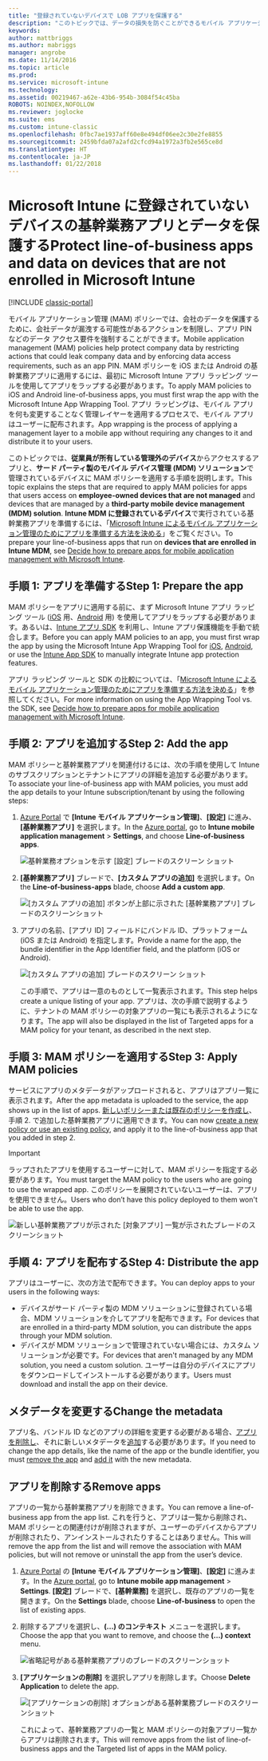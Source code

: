 ```yaml
---
title: "登録されていないデバイスで LOB アプリを保護する"
description: "このトピックでは、データの損失を防ぐことができるモバイル アプリケーション管理ポリシーを適用できるように、カスタム基幹業務アプリを準備する方法について説明します。"
keywords: 
author: mattbriggs
ms.author: mabriggs
manager: angrobe
ms.date: 11/14/2016
ms.topic: article
ms.prod: 
ms.service: microsoft-intune
ms.technology: 
ms.assetid: 00219467-a62e-43b6-954b-3084f54c45ba
ROBOTS: NOINDEX,NOFOLLOW
ms.reviewer: joglocke
ms.suite: ems
ms.custom: intune-classic
ms.openlocfilehash: 0fbc7ae1937aff60e8e494df06ee2c30e2fe8855
ms.sourcegitcommit: 2459bfda07a2afd2cfcd94a1972a3fb2e565ce8d
ms.translationtype: HT
ms.contentlocale: ja-JP
ms.lasthandoff: 01/22/2018
---
```

# <a name="protect-line-of-business-apps-and-data-on-devices-that-are-not-enrolled-in-microsoft-intune"></a><span data-ttu-id="e6fef-103">Microsoft Intune に登録されていないデバイスの基幹業務アプリとデータを保護する</span><span class="sxs-lookup"><span data-stu-id="e6fef-103">Protect line-of-business apps and data on devices that are not enrolled in Microsoft Intune</span></span>

[!INCLUDE [classic-portal](../includes/classic-portal.md)]

<span data-ttu-id="e6fef-104">モバイル アプリケーション管理 (MAM) ポリシーでは、会社のデータを保護するために、会社データが漏洩する可能性があるアクションを制限し、アプリ PIN などのデータ アクセス要件を強制することができます。</span><span class="sxs-lookup"><span data-stu-id="e6fef-104">Mobile application management (MAM) policies help protect company data by restricting actions that could leak company data and by enforcing data access requirements, such as an app PIN.</span></span> <span data-ttu-id="e6fef-105">MAM ポリシーを iOS または Android の基幹業務アプリに適用するには、最初に Microsoft Intune アプリ ラッピング ツールを使用してアプリをラップする必要があります。</span><span class="sxs-lookup"><span data-stu-id="e6fef-105">To apply MAM policies to iOS and Android line-of-business apps, you must first wrap the app with the Microsoft Intune App Wrapping Tool.</span></span> <span data-ttu-id="e6fef-106">アプリ ラッピングは、モバイル アプリを何も変更することなく管理レイヤーを適用するプロセスで、モバイル アプリはユーザーに配布されます。</span><span class="sxs-lookup"><span data-stu-id="e6fef-106">App wrapping is the process of applying a management layer to a mobile app without requiring any changes to it and distribute it to your users.</span></span>  

<span data-ttu-id="e6fef-107">このトピックでは、**従業員が所有している管理外のデバイス**からアクセスするアプリと、**サード パーティ製のモバイル デバイス管理 (MDM) ソリューション**で管理されているデバイスに MAM ポリシーを適用する手順を説明します。</span><span class="sxs-lookup"><span data-stu-id="e6fef-107">This topic explains the steps that are required to apply MAM policies for apps that users access on **employee-owned devices that are not managed** and devices that are managed by a **third-party mobile device management (MDM) solution**.</span></span>  <span data-ttu-id="e6fef-108">**Intune MDM に登録されているデバイス**で実行されている基幹業務アプリを準備するには、「[Microsoft Intune によるモバイル アプリケーション管理のためにアプリを準備する方法を決める](/intune/apps-prepare-mobile-application-management)」をご覧ください。</span><span class="sxs-lookup"><span data-stu-id="e6fef-108">To prepare your line-of-business apps that run on **devices that are enrolled in Intune MDM**, see [Decide how to prepare apps for mobile application management with Microsoft Intune](/intune/apps-prepare-mobile-application-management).</span></span>


##  <a name="step-1-prepare-the-app"></a><span data-ttu-id="e6fef-109">手順 1: アプリを準備する</span><span class="sxs-lookup"><span data-stu-id="e6fef-109">Step 1: Prepare the app</span></span>

<span data-ttu-id="e6fef-110">MAM ポリシーをアプリに適用する前に、まず Microsoft Intune アプリ ラッピング ツール ([iOS](/intune/app-wrapper-prepare-ios) 用、[Android](/intune/app-wrapper-prepare-android) 用) を使用してアプリをラップする必要があります。あるいは、[Intune アプリ SDK](/intune/app-sdk) を利用し、Intune アプリ保護機能を手動で統合します。</span><span class="sxs-lookup"><span data-stu-id="e6fef-110">Before you can apply MAM policies to an app, you must first wrap the app by using the Microsoft Intune App Wrapping Tool for [iOS](/intune/app-wrapper-prepare-ios), [Android](/intune/app-wrapper-prepare-android), or use the [Intune App SDK](/intune/app-sdk) to manually integrate Intune app protection features.</span></span>

<span data-ttu-id="e6fef-111">アプリ ラッピング ツールと SDK の比較については、「[Microsoft Intune によるモバイル アプリケーション管理のためにアプリを準備する方法を決める](/intune/apps-prepare-mobile-application-management)」を参照してください。</span><span class="sxs-lookup"><span data-stu-id="e6fef-111">For more information on using the App Wrapping Tool vs. the SDK, see [Decide how to prepare apps for mobile application management with Microsoft Intune](/intune/apps-prepare-mobile-application-management).</span></span>

## <a name="step-2-add-the-app"></a><span data-ttu-id="e6fef-112">手順 2: アプリを追加する</span><span class="sxs-lookup"><span data-stu-id="e6fef-112">Step 2: Add the app</span></span>

<span data-ttu-id="e6fef-113">MAM ポリシーと基幹業務アプリを関連付けるには、次の手順を使用して Intune のサブスクリプションとテナントにアプリの詳細を追加する必要があります。</span><span class="sxs-lookup"><span data-stu-id="e6fef-113">To associate your line-of-business app with MAM policies, you must add the app details to your Intune subscription/tenant by using the following steps:</span></span>

1. <span data-ttu-id="e6fef-114">[Azure Portal](https://portal.azure.com/) で **[Intune モバイル アプリケーション管理]**、**[設定]** に進み、**[基幹業務アプリ]** を選択します。</span><span class="sxs-lookup"><span data-stu-id="e6fef-114">In the [Azure portal](https://portal.azure.com/), go to **Intune mobile application management** > **Settings**, and choose **Line-of-business apps**.</span></span>

   ![基幹業務オプションを示す [設定] ブレードのスクリーン ショット](../media/mam-azure-portal-lob-on-settings.png)

2. <span data-ttu-id="e6fef-116">**[基幹業務アプリ]** ブレードで、**[カスタム アプリの追加]** を選択します。</span><span class="sxs-lookup"><span data-stu-id="e6fef-116">On the **Line-of-business-apps** blade, choose **Add a custom app**.</span></span>

   ![[カスタム アプリの追加] ボタンが上部に示された [基幹業務アプリ] ブレードのスクリーンショット](../media/mam-azure-portal-add-lob-app-action.png)
3. <span data-ttu-id="e6fef-118">アプリの名前、[アプリ ID] フィールドにバンドル ID、プラットフォーム (iOS または Android) を指定します。</span><span class="sxs-lookup"><span data-stu-id="e6fef-118">Provide a name for the app, the bundle identifier in the App Identifier field, and the platform (iOS or Android).</span></span>

   ![[カスタム アプリの追加] ブレードのスクリーン ショット](../media/mam-azure-portal-add-app-details.png)

   <span data-ttu-id="e6fef-120">この手順で、アプリは一意のものとして一覧表示されます。</span><span class="sxs-lookup"><span data-stu-id="e6fef-120">This step helps create a unique listing of your app.</span></span> <span data-ttu-id="e6fef-121">アプリは、次の手順で説明するように、テナントの MAM ポリシーの対象アプリの一覧にも表示されるようになります。</span><span class="sxs-lookup"><span data-stu-id="e6fef-121">The app will also be displayed in the list of Targeted apps for a MAM policy for your tenant, as described in the next step.</span></span>

## <a name="step-3-apply-mam-policies"></a><span data-ttu-id="e6fef-122">手順 3: MAM ポリシーを適用する</span><span class="sxs-lookup"><span data-stu-id="e6fef-122">Step 3: Apply MAM policies</span></span>
<span data-ttu-id="e6fef-123">サービスにアプリのメタデータがアップロードされると、アプリはアプリ一覧に表示されます。</span><span class="sxs-lookup"><span data-stu-id="e6fef-123">After the app metadata is uploaded to the service, the app shows up in the list of apps.</span></span> <span data-ttu-id="e6fef-124">[新しいポリシーまたは既存のポリシーを作成し](create-and-deploy-mobile-app-management-policies-with-microsoft-intune.md)、手順 2. で追加した基幹業務アプリに適用できます。</span><span class="sxs-lookup"><span data-stu-id="e6fef-124">You can now [create a new policy or use an existing policy](create-and-deploy-mobile-app-management-policies-with-microsoft-intune.md), and apply it to the line-of-business app that you added in step 2.</span></span>

>[!IMPORTANT]
><span data-ttu-id="e6fef-125">ラップされたアプリを使用するユーザーに対して、MAM ポリシーを指定する必要があります。</span><span class="sxs-lookup"><span data-stu-id="e6fef-125">You must target the MAM policy to the users who are going to use the wrapped app.</span></span>  <span data-ttu-id="e6fef-126">このポリシーを展開されていないユーザーは、アプリを使用できません。</span><span class="sxs-lookup"><span data-stu-id="e6fef-126">Users who don’t have this policy deployed to them won't be able to use the app.</span></span>


  ![新しい基幹業務アプリが示された [対象アプリ] 一覧が示されたブレードのスクリーンショット](../media/mam-azure-portal-lob-on-targeted-app-list.png)
## <a name="step-4-distribute-the-app"></a><span data-ttu-id="e6fef-128">手順 4: アプリを配布する</span><span class="sxs-lookup"><span data-stu-id="e6fef-128">Step 4: Distribute the app</span></span>
<span data-ttu-id="e6fef-129">アプリはユーザーに、次の方法で配布できます。</span><span class="sxs-lookup"><span data-stu-id="e6fef-129">You can deploy apps to your users in the following ways:</span></span>
* <span data-ttu-id="e6fef-130">デバイスがサード パーティ製の MDM ソリューションに登録されている場合、MDM ソリューションを介してアプリを配布できます。</span><span class="sxs-lookup"><span data-stu-id="e6fef-130">For devices that are enrolled in a third-party MDM solution, you can distribute the apps through your MDM solution.</span></span>
* <span data-ttu-id="e6fef-131">デバイスが MDM ソリューションで管理されていない場合には、カスタム ソリューションが必要です。</span><span class="sxs-lookup"><span data-stu-id="e6fef-131">For devices that aren't managed by any MDM solution, you need a custom solution.</span></span> <span data-ttu-id="e6fef-132">ユーザーは自分のデバイスにアプリをダウンロードしてインストールする必要があります。</span><span class="sxs-lookup"><span data-stu-id="e6fef-132">Users must download and install the app on their device.</span></span>

## <a name="change-the-metadata"></a><span data-ttu-id="e6fef-133">メタデータを変更する</span><span class="sxs-lookup"><span data-stu-id="e6fef-133">Change the metadata</span></span>
<span data-ttu-id="e6fef-134">アプリ名、バンドル ID などのアプリの詳細を変更する必要がある場合、[アプリを削除し](#remove-apps)、それに新しいメタデータを[追加](#step-2-add-the-app)する必要があります。</span><span class="sxs-lookup"><span data-stu-id="e6fef-134">If you need to change the app details, like the name of the app or the bundle identifier, you must [remove the app](#remove-apps) and [add it](#step-2-add-the-app) with the new metadata.</span></span>

##  <a name="remove-apps"></a><span data-ttu-id="e6fef-135">アプリを削除する</span><span class="sxs-lookup"><span data-stu-id="e6fef-135">Remove apps</span></span>
<span data-ttu-id="e6fef-136">アプリの一覧から基幹業務アプリを削除できます。</span><span class="sxs-lookup"><span data-stu-id="e6fef-136">You can remove a line-of-business app from the app list.</span></span> <span data-ttu-id="e6fef-137">これを行うと、アプリは一覧から削除され、MAM ポリシーとの関連付けが削除されますが、ユーザーのデバイスからアプリが削除されたり、アンインストールされたりすることはありません。</span><span class="sxs-lookup"><span data-stu-id="e6fef-137">This will remove the app from the list and will remove the association with MAM policies, but will not remove or uninstall the app from the user’s device.</span></span>  

1. <span data-ttu-id="e6fef-138">[Azure Portal](https://portal.azure.com/) の **[Intune モバイル アプリケーション管理]**、**[設定]** に進みます。</span><span class="sxs-lookup"><span data-stu-id="e6fef-138">In the [Azure portal](https://portal.azure.com/), go to **Intune mobile app management** > **Settings**.</span></span> <span data-ttu-id="e6fef-139">**[設定]** ブレードで、**[基幹業務]** を選択し、既存のアプリの一覧を開きます。</span><span class="sxs-lookup"><span data-stu-id="e6fef-139">On the **Settings** blade, choose **Line-of-business** to open the list of existing apps.</span></span>  
2. <span data-ttu-id="e6fef-140">削除するアプリを選択し、**(...) のコンテキスト** メニューを選択します。</span><span class="sxs-lookup"><span data-stu-id="e6fef-140">Choose the app that you want to remove, and choose the **(…) context** menu.</span></span>

   ![省略記号がある基幹業務アプリのブレードのスクリーンショット](../media/mam-azure-portal-lob-context-menu.png)
3. <span data-ttu-id="e6fef-142">**[アプリケーションの削除]** を選択しアプリを削除します。</span><span class="sxs-lookup"><span data-stu-id="e6fef-142">Choose **Delete Application** to delete the app.</span></span>

   ![[アプリケーションの削除] オプションがある基幹業務ブレードのスクリーンショット](../media/mam-azure-portal-delete-app.png)

   <span data-ttu-id="e6fef-144">これによって、基幹業務アプリの一覧と MAM ポリシーの対象アプリ一覧からアプリは削除されます。</span><span class="sxs-lookup"><span data-stu-id="e6fef-144">This will remove apps from the list of line-of-business apps and the Targeted list of apps in the MAM policy.</span></span>
